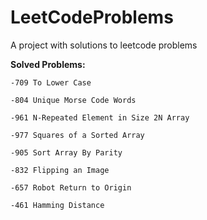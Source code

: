 # LeetCodeProblems

A project with solutions to leetcode problems

**Solved Problems:**

    -709 To Lower Case    

    -804 Unique Morse Code Words
    
    -961 N-Repeated Element in Size 2N Array
    
    -977 Squares of a Sorted Array

    -905 Sort Array By Parity
    
    -832 Flipping an Image
    
    -657 Robot Return to Origin
    
    -461 Hamming Distance
